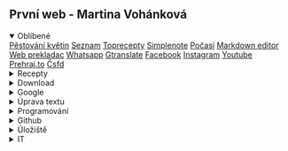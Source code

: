 První web - Martina Vohánková 
---------------------------

<details open>
<summary>Oblíbené</summary>
<a href="https://www.youtube.com/@plantladyprague">Pěstování květin</a>
<a href="https://www.seznam.cz/">Seznam</a>
<a href="https://www.toprecepty.cz/">Toprecepty</a>
<a href="https://app.simplenote.com/">Simplenote</a>
 <a href="https://wttr.in/duchcov">Počasí</a>
 <a href="https://uiwjs.github.io/react-md-editor/">Markdown editor</a> 
 <a href="http://free-website-translation.com/">Web prekladac</a> 
 <a href="https://web.whatsapp.com/">Whatsapp</a>
 <a href="https://translate.google.cz/">Gtranslate</a>
 <a href="https://www.facebook.com/">Facebook</a>
 <a href="https://www.instagram.com/">Instagram</a>
 <a href="https://www.youtube.com/">Youtube</a>
 <a href="https://prehraj.to/">Prehraj.to</a> 
 <a href="https://www.csfd.cz/">Čsfd</a> 
 </details>
 
<details close>
<summary>Recepty</summary>
<a href="https://www.toprecepty.cz/recept/5085-mraky/">Mraky</a>
</details>





<details close>
<summary>Download</summary> 
<a href="https://snapsave.app/cs">Facebook download 1</a> <a href="https://fdown.net/">Facebook download 2</a> <a href="https://ytop1.com/en9">Youtube video download</a> <a href="https://ytop1.com/en87">Youtube to mp3</a> <a href="https://ssstik.io/en">Tik tok download</a> <a href="https://igram.io/">Instagram download</a> <a href="https://downsub.com/">Youtube subtitle download</a> <a href="https://downloadatwittervideo.com/">Twitter download</a>
</details>



<details close>
<summary>Google</summary> 

<a href="https://translate.google.cz/">Gtranslate</a>
<a href="https://calendar.google.com/calendar/u/0/r?opentasks=1">Tasks</a> 
<a href="https://www.youtube.com/">Youtube</a> 
<a href="https://keep.google.com/#home">Gkeep</a> 
<a href="https://mail.google.com/mail/u/0/#inbox">Gmail</a> 
<a href="https://drive.google.com/drive/">Gdisk</a> 
<a href="https://docs.google.com/document/u/0/">Gdocs</a> 
<a href="https://photos.google.com/?hl=cs&amp;pli=1">Gphotos</a>
<a href="https://sites.google.com/site/bedjansite/">Gsites</a> 
<a href="https://takeout.google.com/settings/takeout?pli=1">Gtakeout</a>
</details>



<details close>
<summary>Úprava textu</summary>  

<a href="https://write-box.appspot.com/">Psani textu online 1</a> <a href="https://www.editpad.org/">Psani textu online 22</a> <a href="https://dillinger.io/">markdown editor online</a> <a href="http://petrfaltus.net/petr-faltus-konverze-textu-odstraneni-cestiny-z-textu.php">Odstranění diakritiky češtiny</a> <a href="https://nlp.fi.muni.cz/cz_accent/">Přidání diakritiky češtiny</a>
</details>


<details close>
<summary>Programování</summary>


<a href="https://github.com/bedjan/">Github</a> <a href="https://github.com/bedjan/debian/blob/master/skripty/all.sh">Github_all</a>
<a href="https://zdrojak.cz/">Zdrojak</a> <a href="https://www.itnetwork.cz/jak-zacit-programovat-tvorit-aplikace-programy">Jak začít programovat</a>
<a href="https://www.startitup.cz/11-stranek-ktere-te-nauci-programovat-z-pohodli-domova/">Jak se naučit programovat</a>
<a href="https://thinfi.com/">Thinfi</a> 
<a href="https://bitly.com/">Bitly</a>
<a href="http://jdem.cz/">Jdem</a>
<a href="https://www.protectedtext.com/">Protectedtext</a> 
<a href="https://dillinger.io/">Markdown editor</a> 
<a href="https://raw.githack.com/">Githack</a> 
<a href="https://tinyurl.com/app">Tinyurl</a>
<a href="https://thinfi.com/">Link with password</a> 
<a href="https://bitly.com/">Link short</a> 
<a href="https://raw.githack.com/">Raw githack - dev</a>
<a href="https://tinyurl.com/">Tinyurl</a> 
<a href="https://gist.io/">Gist.io i</a> 
<a href="https://uiwjs.github.io/react-md-editor/">Markdown editor</a>

</details>



 <details close>
<summary>Github</summary>
 <a href="https://github.com/minnie84/web/blob/main/index.md">úprava obsahu stránky</a>
 </details>
 
 <details close>
<summary>Úložiště</summary>

<a href="https://fastshare.cz"  target="_blank">Fastshare</a>&nbsp;&nbsp;<br />
<a href="https://datoid.cz"  target="_blank">Datoid</a>&nbsp;&nbsp;<br />
<a href="https://prehrajto.cz"  target="_blank">Prehrajto</a>&nbsp;&nbsp;<br />
<a href="https://zalohuj.si"  target="_blank">Zalohuj.si</a>&nbsp;&nbsp;<br />
<a href="https://sdilej.cz"  target="_blank">Sdílej</a>&nbsp;&nbsp;<br />
<a href="https://edisk.cz"  target="_blank">Edisk</a>&nbsp;&nbsp;<br />
<a href="https://kukaj.to"  target="_blank">Kukaj</a>&nbsp;&nbsp;<br />
<a href="https://webshare.cz/"  target="_blank">Webshare</a>&nbsp;&nbsp;<br />
<a href="https://dafilms.cz"  target="_blank">Dafilms</a>&nbsp;&nbsp;<br />
<a href="https://dfiles.eu/"  target="_blank">Dfiles.eu</a>&nbsp;&nbsp;<br />
<a href="https://multcloud.com"  target="_blank">Multcloud.com</a>&nbsp;&nbsp;<br />
<a href="https://dropbox.com"  target="_blank">Dropbox</a>&nbsp;&nbsp;<br />
<a href="https://idrive.com"  target="_blank">Idrive</a>&nbsp;&nbsp;<br />
<a href="https://onecloud.com"  target="_blank">Onecloud</a>&nbsp;&nbsp;<br />

</details>

 <details close>
<summary>IT</summary>


<a href="https://docs.google.com/spreadsheets/d/1d5wQRV8CgZAq5DwNVWny5UGvSOvb54ADlsRKIix4MEg/edit?pli=1#gid=0"  target="_blank">Osnova</a>&nbsp;&nbsp;<br />
<a href="https://www.itnetwork.cz/html-css/webove-stranky"  target="_blank">1. Webové stránky krok za krokem</a>&nbsp;&nbsp;<br />
<a href="https://www.itnetwork.cz/java/zaklady"  target="_blank">2. Základní konstrukce jazyka Java</a>&nbsp;&nbsp;<br />
<a href="https://www.itnetwork.cz/java/oop"  target="_blank">3. Objektově orientované programování v Javě</a>&nbsp;&nbsp;<br />
<a href="https://www.itnetwork.cz/java/kolekce-a-proudy"  target="_blank">4. Kolekce a proudy v Javě</a>&nbsp;&nbsp;<br />
<a href="https://www.itnetwork.cz/mysql"  target="_blank">5. MySQL/MariaDB databáze krok za krokem</a>&nbsp;&nbsp;<br />
<a href="https://www.itnetwork.cz/javascript/zaklady"  target="_blank">6. Základní konstrukce jazyka JavaScript</a>&nbsp;&nbsp;<br />
<a href="https://www.itnetwork.cz/java/spring-boot/zaklady"  target="_blank">7. Základy Spring Boot frameworku pro Javu</a>&nbsp;&nbsp;<br />
<a href="https://www.itnetwork.cz/java/spring-boot/blog"  target="_blank">8. Databáze a Hibernate ve Spring Boot</a>&nbsp;&nbsp;<br />
<a href="https://www.itnetwork.cz/javascript/react/zaklady"  target="_blank">9. Základy React</a>&nbsp;&nbsp;<br />
<a href="https://www.itnetwork.cz/html-css/bootstrap/kurz"  target="_blank">10. Kompletní kurz CSS frameworku Bootstrap</a>&nbsp;&nbsp;<br />

</details>
